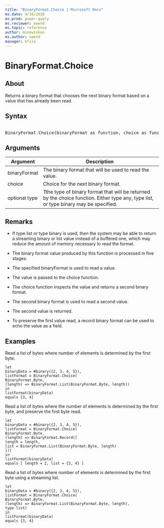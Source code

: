 ```yaml
---
title: "BinaryFormat.Choice | Microsoft Docs"
ms.date: 4/16/2018
ms.prod: power-query
ms.reviewer: owend
ms.topic: reference
author: minewiskan
ms.author: owend
manager: kfile
---
```

# BinaryFormat.Choice

  
## About  
Returns a binary format that chooses the next binary format based on a value that has already been read.  
  
## Syntax

<pre>  
BinaryFormat.Choice(binaryFormat as function, choice as function, optional type as nullable type) as function  
</pre>
  
## Arguments  
  
|Argument|Description|  
|------------|---------------|  
|binaryFormat|The binary format that will be used to read the value.|  
|choice|Choice for the next binary format.|  
|optional type|Tthe type of binary format that will be returned by the choice function.  Either type any, type list, or type binary may be specified.|  
  
## Remarks  
  
-   If type list or type binary is used, then the system may be able to return a streaming binary or list value instead of a buffered one, which may reduce the amount of memory necessary to read the format.  
  
-   The binary format value produced by this function is processed in five stages:  
  
-   The specified binaryFormat is used to read a value.  
  
-   The value is passed to the choice function.  
  
-   The choice function inspects the value and returns a second binary format.  
  
-   The second binary format is used to read a second value.  
  
-   The second value is returned.  
  
-   To preserve the first value read, a record binary format can be used to echo the value as a field.  
  
## Examples  
Read a list of bytes where number of elements is determined by the first byte.  
  
```powerquery-m  
let      
binaryData = #binary({2, 3, 4, 5}),      
listFormat = BinaryFormat.Choice(          
BinaryFormat.Byte,          
(length) => BinaryFormat.List(BinaryFormat.Byte, length))  
in      
listFormat(binaryData)   
equals {3, 4}  
```  
Read a list of bytes where the number of elements is determined by the first byte, and preserve the first byte read.  
  
```powerquery-m  
let      
binaryData = #binary({2, 3, 4, 5}),   
listFormat = BinaryFormat.Choice(          
BinaryFormat.Byte,         
(length) => BinaryFormat.Record([              
length = length,              
list = BinaryFormat.List(BinaryFormat.Byte, length)          
]))  
in      
listFormat(binaryData)   
equals [ length = 2, list = {3, 4} ]  
```  
Read a list of bytes where number of elements is determined by the first byte using a streaming list.  
  
```powerquery-m  
let      
binaryData = #binary({2, 3, 4, 5}),      
listFormat = BinaryFormat.Choice(          
BinaryFormat.Byte,          
(length) => BinaryFormat.List(BinaryFormat.Byte, length),          
type list)  
in      
listFormat(binaryData)   
equals {3, 4}  
```  
